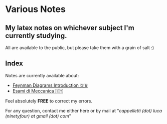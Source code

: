 # Various Notes
## My latex notes on whichever subject I'm currently studying.
All are available to the public, but please take them with a grain of salt :)

## Index
Notes are currently available about:
- [Feynman Diagrams Introduction 🇬🇧](https://github.com/LucaCappelletti94/qed-notes/blob/master/Feynman%20Diagrams/Feynman%20Diagrams.pdf)
- [Esami di Meccanica 🇮🇹](https://github.com/LucaCappelletti94/various-notes/blob/master/Temi%20di%20Meccanica/Temi%20di%20Meccanica%20v1.1.pdf)

Feel absolutely **FREE** to correct my errors.

For any question, contact me either here or by mail at "*cappelletti (dot) luca (ninetyfour) at gmail (dot) com*"
